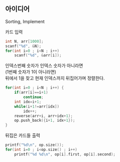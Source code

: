 ## 아이디어
Sorting, Implement

카드 입력
```cpp
int N, arr[1000];
scanf("%d", &N);
for(int i=0 ; i<N ; i++)
	scanf("%d", &arr[i]);
```
인덱스번째 숫자가 인덱스 숫자가 아니라면  
(1번째 숫자가 1이 아니라면)  
뒤에서 1을 찾고 현재 인덱스까지 뒤집어가며 정렬한다.
```cpp
for(int i=0 ; i<N ; i++) {
	if(arr[i]==i+1)
		continue;
	int idx=i+1;
	while(i+1!=arr[idx])
		idx++;
	reverse(arr+i, arr+idx+1);
	op.push_back({i+1, idx+1});
}
```
뒤집은 카드들 출력
```cpp
printf("%d\n", op.size());
for(int i=0 ; i<op.size() ; i++)
	printf("%d %d\n", op[i].first, op[i].second);
```